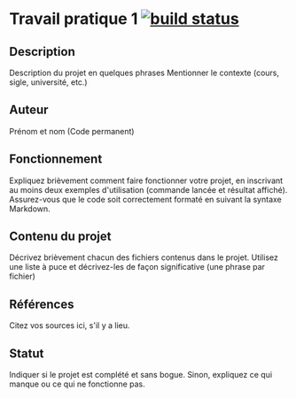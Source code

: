 # Travail pratique 1 [![build status](https://gitlab.com/ventilooo/inf3135-aut2016-tp1/badges/master/build.svg)](https://gitlab.com/ventilooo/inf3135-aut2016-tp1/commits/master)

## Description

Description du projet en quelques phrases
Mentionner le contexte (cours, sigle, université, etc.)

## Auteur

Prénom et nom (Code permanent)

## Fonctionnement

Expliquez brièvement comment faire fonctionner votre projet, en inscrivant
au moins deux exemples d'utilisation (commande lancée et résultat affiché).
Assurez-vous que le code soit correctement formaté en suivant la syntaxe
Markdown.

## Contenu du projet

Décrivez brièvement chacun des fichiers contenus dans le projet. Utilisez
une liste à puce et décrivez-les de façon significative (une phrase par
fichier)

## Références

Citez vos sources ici, s'il y a lieu.

## Statut

Indiquer si le projet est complété et sans bogue. Sinon, expliquez ce qui
manque ou ce qui ne fonctionne pas.